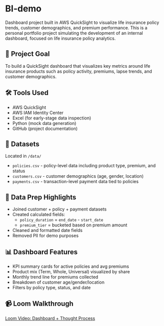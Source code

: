 # BI-demo

Dashboard project built in AWS QuickSight to visualize life insurance policy trends, customer demographics, and premium performance. This is a personal portfolio project simulating the development of an internal dashboard, focused on life insurance policy analytics.

## 🎯 Project Goal

To build a QuickSight dashboard that visualizes key metrics around life insurance products such as policy activity, premiums, lapse trends, and customer demographics.

## 🛠️ Tools Used

- AWS QuickSight
- AWS IAM Identity Center
- Excel (for early-stage data inspection)
- Python (mock data generation)
- GitHub (project documentation)

## 📁 Datasets

Located in `/data/`

- `policies.csv` - policy-level data including product type, premium, and status
- `customers.csv` - customer demographics (age, gender, location)
- `payments.csv` - transaction-level payment data tied to policies

## 🔄 Data Prep Highlights

- Joined customer + policy + payment datasets
- Created calculated fields:
  - `policy_duration` = `end_date` - `start_date`
  - `premium_tier` = bucketed based on premium amount
- Cleaned and formatted date fields
- Removed PII for demo purposes

## 📊 Dashboard Features

- KPI summary cards for active policies and avg premiums
- Product mix (Term, Whole, Universal) visualized by share
- Monthly trend line for premiums collected
- Breakdown of customer age/gender/location
- Filters by policy type, status, and date

## 📹 Loom Walkthrough

[Loom Video: Dashboard + Thought Process](paste-your-link-here)


